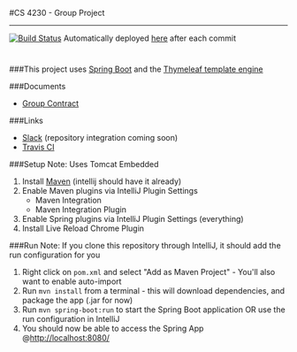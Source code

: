 #CS 4230 - Group Project
<hr>

[![Build Status](https://travis-ci.com/WeberCS4230/Twitter-Thing.svg?token=Ntw63fVp4a3VNZLyV15H&branch=master)](https://travis-ci.com/WeberCS4230/Twitter-Thing)
Automatically deployed [here](https://cs4230-twitter-thing.herokuapp.com/twitter-stream) after each commit
#
###This project uses [Spring Boot](https://projects.spring.io/spring-boot/) and the [Thymeleaf template engine](http://www.thymeleaf.org/)

###Documents
- [Group Contract](./docs/group-contract.md)

###Links
- [Slack](cs4230hq.slack.com) (repository integration coming soon)
- [Travis CI](https://github.com/WeberCS4230/Twitter-Thing)

###Setup 
Note: Uses Tomcat Embedded

1. Install [Maven](https://maven.apache.org/download.cgi) (intellij should have it already)
2. Enable Maven plugins via IntelliJ Plugin Settings
    - Maven Integration
    - Maven Integration Plugin
3. Enable Spring plugins via IntelliJ Plugin Settings (everything)
4. Install Live Reload Chrome Plugin

###Run
Note: If you clone this repository through IntelliJ, it should add the run configuration for you

1. Right click on ```pom.xml``` and select "Add as Maven Project" - You'll also want to enable auto-import
2. Run ```mvn install``` from a terminal - this will download dependencies, and package the app (.jar for now)
3. Run ```mvn spring-boot:run``` to start the Spring Boot application OR use the run configuration in IntelliJ
5. You should now be able to access the Spring App @[http://localhost:8080/](http://localhost:8080/)
